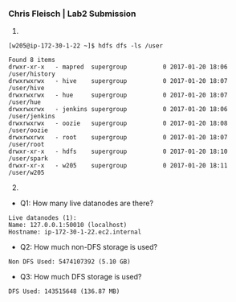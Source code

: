 ### Chris Fleisch | Lab2 Submission

1.
```
[w205@ip-172-30-1-22 ~]$ hdfs dfs -ls /user

Found 8 items
drwxr-xr-x   - mapred  supergroup          0 2017-01-20 18:06 /user/history
drwxrwxrwx   - hive    supergroup          0 2017-01-20 18:07 /user/hive
drwxrwxrwx   - hue     supergroup          0 2017-01-20 18:07 /user/hue
drwxrwxrwx   - jenkins supergroup          0 2017-01-20 18:06 /user/jenkins
drwxrwxrwx   - oozie   supergroup          0 2017-01-20 18:08 /user/oozie
drwxrwxrwx   - root    supergroup          0 2017-01-20 18:07 /user/root
drwxr-xr-x   - hdfs    supergroup          0 2017-01-20 18:10 /user/spark
drwxr-xr-x   - w205    supergroup          0 2017-01-20 18:11 /user/w205
```

2.

* Q1: How many live datanodes are there?
```
Live datanodes (1):
Name: 127.0.0.1:50010 (localhost)
Hostname: ip-172-30-1-22.ec2.internal
```
* Q2: How much non-DFS storage is used?
```
Non DFS Used: 5474107392 (5.10 GB)
```
* Q3: How much DFS storage is used?
```
DFS Used: 143515648 (136.87 MB)
```
